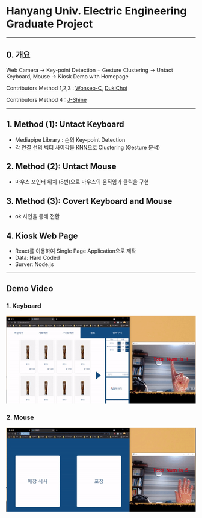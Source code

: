 # Hanyang Univ. Electric Engineering Graduate Project

***

## 0. 개요
Web Camera -> Key-point Detection + Gesture Clustering -> Untact Keyboard, Mouse -> Kiosk Demo with Homepage

Contributors Method 1,2,3 : [Wonseo-C](https://github.com/Wonseo-C), [DukiChoi](https://github.com/DukiChoi)

Contributors Method 4 : [J-Shine](https://github.com/J-Shine)

***

## 1. Method (1): Untact Keyboard
  * Mediapipe Library : 손의 Key-point Detection
  * 각 연결 선의 벡터 사이각을 KNN으로 Clustering (Gesture 분석)
## 2. Method (2): Untact Mouse
  * 마우스 포인터 위치 (8번)으로 마우스의 움직임과 클릭을 구현
## 3. Method (3): Covert Keyboard and Mouse
  * ok 사인을 통해 전환

## 4. Kiosk Web Page
  * React를 이용하여 Single Page Application으로 제작
  * Data: Hard Coded
  * Surver: Node.js

***

## Demo Video
### 1. Keyboard
![Demo Video_keyboard](./demo_final3.gif)
### 2. Mouse
![Demo Video_mouse](./demo_final4.gif)
